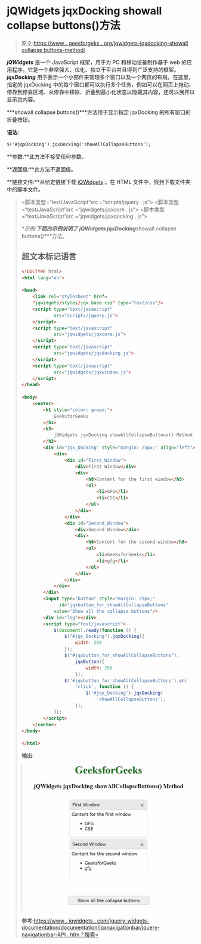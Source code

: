 # jQWidgets jqxDocking showall collapse buttons()方法

> 原文:[https://www . geesforgeks . org/jqwidgets-jqxdocking-showall collapse buttons-method/](https://www.geeksforgeeks.org/jqwidgets-jqxdocking-showallcollapsebuttons-method/)

***jQWidgets*** 是一个 JavaScript 框架，用于为 PC 和移动设备制作基于 web 的应用程序。它是一个非常强大、优化、独立于平台并且得到广泛支持的框架。 ***jqxDocking*** 用于表示一个小部件来管理多个窗口以及一个网页的布局。在这里，指定的 jqxDocking 中的每个窗口都可以执行多个任务，例如可以在网页上拖动、停靠到停靠区域、从停靠中移除、折叠到最小化状态以隐藏其内容，还可以展开以显示其内容。

***showall collapse buttons()***方法用于显示指定 jqxDocking 的所有窗口的折叠按钮。

**语法:**

```html
$('#jqxDocking').jqxDocking('showAllCollapseButtons');
```

**参数:**此方法不接受任何参数。

**返回值:**此方法不返回值。

**链接文件:**从给定链接下载 [jQWidgets](https://www.jqwidgets.com/download/) 。在 HTML 文件中，找到下载文件夹中的脚本文件。

> <link rel="”stylesheet”" href="”jqwidgets/styles/jqx.base.css”" type="”text/css”">
> <脚本类型=“text/JavaScript”src =“scripts/jquery . js”></脚本>
> <脚本类型=“text/JavaScript”src =“jqwidgets/jqxcore . js”></脚本>
> <脚本类型=“text/JavaScript”src =“jqwidgets/jqxdocking . js”></脚本

**示例:**下面的示例说明了 jQWidgets jqxDocking***showall collapse buttons()***方法。

## 超文本标记语言

```html
<!DOCTYPE html>
<html lang="en">

<head>
    <link rel="stylesheet" href=
    "jqwidgets/styles/jqx.base.css" type="text/css"/>
    <script type="text/javascript" 
            src="scripts/jquery.js">
    </script>
    <script type="text/javascript" 
            src="jqwidgets/jqxcore.js">
    </script>
    <script type="text/javascript" 
            src="jqwidgets/jqxdocking.js">
    </script>
    <script type="text/javascript" 
            src="jqwidgets/jqxwindow.js">
    </script>
</head>

<body>
    <center>
        <h1 style="color: green;">
            GeeksforGeeks
        </h1>
        <h3>
            jQWidgets jqxDocking showAllCollapseButtons() Method
        </h3>
        <div id="jqx_Docking" style="margin: 25px;" align="left">
            <div>
                <div id="First_Window">
                    <div>First Window</div>
                    <div>
                        <h8>Content for the first window</h8>
                        <ul>
                            <li>GFG</li>
                            <li>CSE</li>
                        </ul>
                    </div>
                </div>
                <div id="Second_Window">
                    <div>Second Window</div>
                    <div>
                        <h8>Content for the second window</h8>
                        <ul>
                            <li>GeeksforGeeks</li>
                            <li>gfg</li>
                        </ul>
                    </div>
                </div>
            </div>
        </div>
        <input type="button" style="margin: 29px;"
              id="jqxbutton_for_showAllCollapseButtons"
            value="Show all the collapse buttons"/>
        <div id="log"></div>
        <script type="text/javascript">
            $(document).ready(function () {
                $("#jqx_Docking").jqxDocking({
                    width: 250
                });
                $("#jqxbutton_for_showAllCollapseButtons").
                    jqxButton({
                        width: 250
                    });
                $('#jqxbutton_for_showAllCollapseButtons').on(
                    'click', function () {
                        $('#jqx_Docking').jqxDocking(
                            'showAllCollapseButtons');
                    });
            });
        </script>
    </center>
</body>

</html>
```

**输出:**

![](img/de7e172d3fed5b18f1d4a3bc87fde82d.png)

**参考:**[https://www . jqwidgets . com/jquery-widgets-documentation/documentation/jqxnavigationbar/jquery-navigationbar-API . htm？搜索=](https://www.jqwidgets.com/jquery-widgets-documentation/documentation/jqxdocking/jquery-docking-api.htm?search=)